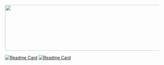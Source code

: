 <p align="center">
<a href="https://github.com/devxb/gitanimals">
  <img
    src="https://render.gitanimals.org/lines/ori0o0p?pet-id=595845716176040776"
    width="1000"
    height="150"
  />
</a>
  

[![Readme Card](https://github-readme-stats.vercel.app/api/pin/?username=daemawiki&repo=claude&show_owner=true)](https://github.com/daemawiki/claude)
[![Readme Card](https://github-readme-stats.vercel.app/api/pin/?username=DSM-Repo&repo=Whopper&show_owner=true)](https://github.com/DSM-Repo/Whopper)
<p/>
